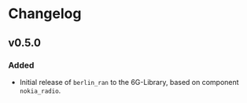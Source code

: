 # Changelog

## v0.5.0
### Added
- Initial release of `berlin_ran` to the 6G-Library, based on component `nokia_radio`.